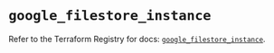 # `google_filestore_instance`

Refer to the Terraform Registry for docs: [`google_filestore_instance`](https://registry.terraform.io/providers/hashicorp/google-beta/6.15.0/docs/resources/google_filestore_instance).
